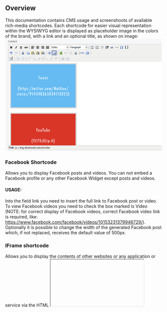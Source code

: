 ## Overview
This documentation contains CMS usage and screenshoots of available rich-media shortcodes.
Each shortcode for easier visual representation within the WYSIWYG editor is displayed as placeholder image in the colors of the brand, with a link and an optional title, as shown on image:
![Shortcode placeholders](https://github.com/fractaslabs/silverstripe-shortcodable-codes/blob/3.0/docs/en/images/shortcode-placeholders.png)

### Facebook Shortcode
Allows you to display Facebook posts and videos. You can not embed a Facebook profile or any other Facebook Widget except posts and videos.

#### USAGE:
Into the field link you need to insert the full link to Facebook post or video.
To view Facebook videos you need to check the box marked Is Video (NOTE: for correct display of Facebook videos, correct Facebook video link is required, like: https://www.facebook.com/facebook/videos/10153231379946729/).
Optionally it is possible to change the width of the generated Facebook post which, if not replaced, receives the default value of 500px.


### IFrame shortcode
Allows you to display the contents of other websites or any application or service via the HTML <iframe> tag.

#### USAGE:
Into the field link you need to insert the full link to a website or service, while the Width and Height fields are optional and if not replaced receive default values of 640px x 480px.

#### NOTE 1:
If website, application or service has set a ban on the display of content (eg. "X-Frame-Options: SAMEORIGIN") then IFrame shortcode will not work, it will display an error message about the lack of site (Error 404 - Page not found) or unavailability (error 403 - Forbidden), for example, as is the case if you try to set https://www.google.com in <iframe>.

#### NOTE 2:
IFrame shortcode is responsive and "supposed" to be proportionally adjusted to the dimensions of the user's screen, but we can not guarantee the functionality of responsiveness because it depends on the implementation of embed sides (third party).


### Instagram shortcode
Enables display of Instagram Widget post, whether it is video or image.

#### USAGE:
Into the field Link you need to insert the full link to Instagram post. The interface will display the Instagram post widget, which is responsive and adaptable to the current resolution of the user's device.


### Twitter shortcode
Enables display of Twitter Widget Post, whether it is video or image.

#### USAGE:
Into the field Link you need to insert the full link to Twitter Post or video.
To view the Twitter video is necessary to mark the checkbox Is Video.


### Vimeo shortcode
Enables display of Vimeo videos. Into the field Link you need to insert the Vimeo video ID like so:
![Vimeo video ID example](https://github.com/fractaslabs/silverstripe-shortcodable-codes/blob/3.0/docs/en/images/vimeo-video-id-example.png)

Width and Height fields are optional and if they are not replaced receive defaults of 640px or 390px. If the default values are modified, it is necessary to keep the ratio of 16:9.



### YouTube shortcode
Enables display of YouTube videos. Into the field link you need to insert a YouTube video ID like so:
![YouTube video ID example](https://github.com/fractaslabs/silverstripe-shortcodable-codes/blob/3.0/docs/en/images/youtube-video-id-example.png)

Width and Height fields are optional and if they are not replaced receive defaults of 640px or 390px. If the default values are modified, it is necessary to keep the ratio of 16: 9.
